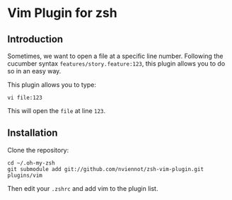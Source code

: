 Vim Plugin for zsh
===================

Introduction
-------------

Sometimes, we want to open a file at a specific line number. Following the
cucumber syntax `features/story.feature:123`, this plugin allows you to do so
in an easy way.

This plugin allows you to type:

    vi file:123

This will open the `file` at line `123`.

Installation
------------

Clone the repository:

    cd ~/.oh-my-zsh
    git submodule add git://github.com/nviennot/zsh-vim-plugin.git plugins/vim

Then edit your `.zshrc` and add vim to the plugin list.
